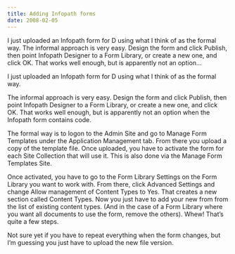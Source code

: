 ```yaml
---
title: Adding Infopath forms
date: 2008-02-05
---
```


I just uploaded an Infopath form for D using what I think of as the formal way. The informal approach is very easy. Design the form and click Publish, then point Infopath Designer to a Form Library, or create a new one, and click OK. That works well enough, but is apparently not an option…


<!-- end -->


I just uploaded an Infopath form for D using what I think of as the  formal way.
 
The informal approach is very easy.  Design the form and click Publish,  then point Infopath Designer to a Form Library, or create a new one, and click  OK.  That works well enough, but is apparently not an option when the Infopath  form contains code.
 
The formal way is to logon to the Admin Site and go to Manage Form  Templates under the Application Management tab.  From there you upload a copy of  the template file.  Once uploaded, you have to activate the form for each Site  Collection that will use it.  This is also done via the Manage Form Templates  Site.
 
Once activated, you have to go to the Form Library Settings on the Form  Library you want to work with.  From there, click Advanced Settings and change  Allow management of Content Types to Yes.
That creates a new section called Content Types.   Now you just have to add  your new from from the list of existing content types.  (And in the case of a  Form Library where you want all documents to use the form, remove the  others).
Whew!  That’s quite a few steps.
 
Not sure yet if you have to repeat everything when the form changes, but  I’m guessing you just have to upload the new file version.


